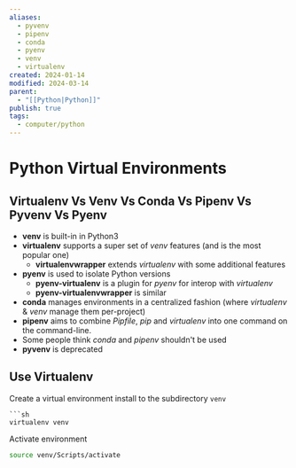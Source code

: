 ```yaml
---
aliases:
  - pyvenv
  - pipenv
  - conda
  - pyenv
  - venv
  - virtualenv
created: 2024-01-14
modified: 2024-03-14
parent:
  - "[[Python|Python]]"
publish: true
tags:
  - computer/python
---
```


# Python Virtual Environments
## Virtualenv Vs Venv Vs Conda Vs Pipenv Vs Pyvenv Vs Pyenv
- **venv** is built-in in Python3
- **virtualenv** supports a super set of _venv_ features (and is the most popular one)
  - **virtualenvwrapper** extends _virtualenv_ with some additional features
- **pyenv** is used to isolate Python versions
  - **pyenv-virtualenv** is a plugin for _pyenv_ for interop with _virtualenv_
  - **pyenv-virtualenvwrapper** is similar
- **conda** manages environments in a centralized fashion (where _virtualenv_ & _venv_ manage them per-project)
- **pipenv** aims to combine _Pipfile_, _pip_ and _virtualenv_ into one command on the command-line.
- Some people think _conda_ and _pipenv_ shouldn't be used
- **pyvenv** is deprecated

## Use Virtualenv
Create a virtual environment install to the subdirectory `venv`
```
```sh
virtualenv venv
```

Activate environment
```sh
source venv/Scripts/activate
```